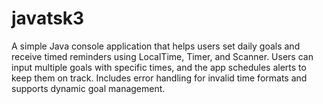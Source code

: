 # javatsk3
A simple Java console application that helps users set daily goals and receive timed reminders using LocalTime, Timer, and Scanner. Users can input multiple goals with specific times, and the app schedules alerts to keep them on track. Includes error handling for invalid time formats and supports dynamic goal management.
